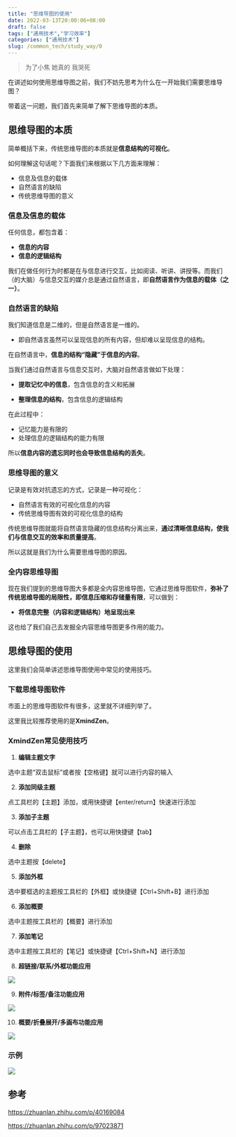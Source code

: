 ```yaml
---
title: "思维导图的使用"
date: 2022-03-13T20:00:06+08:00
draft: false
tags: ["通用技术","学习效率"]
categories: ["通用技术"]
slug: /common_tech/study_way/0
---
```


> 为了小焦
> 她真的
> 我哭死

在讲述如何使用思维导图之前，我们不妨先思考为什么在一开始我们需要思维导图？

带着这一问题，我们首先来简单了解下思维导图的本质。

## 思维导图的本质

简单概括下来，传统思维导图的本质就是**信息结构的可视化**。

如何理解这句话呢？下面我们来根据以下几方面来理解：

- 信息及信息的载体
- 自然语言的缺陷
- 传统思维导图的意义

### 信息及信息的载体

任何信息，都包含着：

- **信息的内容**
- **信息的逻辑结构**

我们在做任何行为时都是在与信息进行交互，比如阅读、听讲、讲授等。而我们（的大脑）与信息交互的媒介总是通过自然语言，即**自然语言作为信息的载体（之一）**。

### 自然语言的缺陷

我们知道信息是二维的，但是自然语言是一维的。

- 即自然语言虽然可以呈现信息的所有内容，但却难以呈现信息的结构。

在自然语言中，**信息的结构“隐藏”于信息的内容**。

当我们通过自然语言与信息交互时，大脑对自然语言做如下处理：

- **提取记忆中的信息**，包含信息的含义和拓展

- **整理信息的结构**，包含信息的逻辑结构

在此过程中：

- 记忆能力是有限的
- 处理信息的逻辑结构的能力有限

所以**信息内容的遗忘同时也会导致信息结构的丢失**。

### 思维导图的意义

记录是有效对抗遗忘的方式，记录是一种可视化：

- 自然语言有效的可视化信息的内容
- 传统思维导图有效的可视化信息的结构

传统思维导图就能将自然语言隐藏的信息结构分离出来，**通过清晰信息结构，使我们与信息交互的效率和质量提高**。

所以这就是我们为什么需要思维导图的原因。

### 全内容思维导图

现在我们提到的思维导图大多都是全内容思维导图，它通过思维导图软件，**弥补了传统思维导图的局限性，即信息压缩和存储量有限**，可以做到：

- **将信息完整（内容和逻辑结构）地呈现出来**

这也给了我们自己去发掘全内容思维导图更多作用的能力。

## 思维导图的使用

这里我们会简单讲述思维导图使用中常见的使用技巧。

### 下载思维导图软件

市面上的思维导图软件有很多，这里就不详细列举了。

这里我比较推荐使用的是**XmindZen**。

### XmindZen常见使用技巧

1. **编辑主题文字**

选中主题“双击鼠标”或者按【空格键】就可以进行内容的输入

2. **添加同级主题**

点工具栏的【主题】添加，或用快捷键【enter/return】快速进行添加

3. **添加子主题**

可以点击工具栏的【子主题】，也可以用快捷键【tab】

4. **删除**

选中主题按【delete】

5. **添加外框**

选中要框选的主题按工具栏的【外框】或快捷键【Ctrl+Shift+B】进行添加

6. **添加概要**

选中主题按工具栏的【概要】进行添加

7. **添加笔记**

选中主题按工具栏的【笔记】或快捷键【Ctrl+Shift+N】进行添加

8. **超链接/联系/外框功能应用**

![](https://img.zhengyua.cn/img/202203132043924.png)

9. **附件/标签/备注功能应用**

![](https://img.zhengyua.cn/img/202203132044542.png)

10. **概要/折叠展开/多画布功能应用**

![](https://img.zhengyua.cn/img/202203132044440.png)

### 示例

![](https://img.zhengyua.cn/img/202203132050334.png)

## 参考

https://zhuanlan.zhihu.com/p/40169084

https://zhuanlan.zhihu.com/p/97023871
